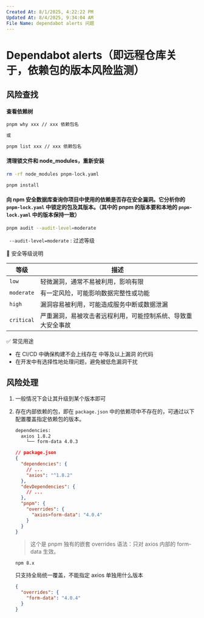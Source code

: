 ```yaml
---
Created At: 8/1/2025, 4:22:22 PM
Updated At: 8/4/2025, 9:34:04 AM
File Name: dependabot alerts 问题
---
```


# Dependabot alerts（即远程仓库关于，依赖包的版本风险监测）

## 风险查找

#### 查看依赖树

  ```bash
  pnpm why xxx // xxx 依赖包名

  或

  pnpm list xxx // xxx 依赖包名
  ```

#### 清理锁文件和 node_modules，重新安装

  ```bash
  rm -rf node_modules pnpm-lock.yaml

  pnpm install
  ```

####  向 npm 安全数据库查询你项目中使用的依赖是否存在安全漏洞。它分析你的 `pnpm-lock.yaml` 中锁定的包及其版本。（其中的 pnpm 的版本要和本地的 `pnpm-lock.yaml` 中的版本保持一致）

  ```bash
  pnpm audit --audit-level=moderate
  ```

 ` --audit-level=moderate` : 过滤等级

🔐 安全等级说明

| 等级       | 描述                             |
| ---------- | ------------------------------ |
| `low`      | 轻微漏洞，通常不易被利用，影响有限              |
| `moderate` | 有一定风险，可能影响数据完整性或功能             |
| `high`     | 漏洞容易被利用，可能造成服务中断或数据泄漏          |
| `critical` | 严重漏洞，易被攻击者远程利用，可能控制系统、导致重大安全事故 |

✅ 常见用途

- 在 CI/CD 中确保构建不会上线存在 中等及以上漏洞 的代码
- 在开发中有选择性地处理问题，避免被低危漏洞干扰

## 风险处理

1. 一般情况下会让其升级到某个版本即可

2. 存在内部依赖的包，即在 `package.json` 中的依赖项中不存在的，可通过以下配置覆盖指定依赖包的版本。

    ```bash
    dependencies:
      axios 1.8.2
        └── form-data 4.0.3
    ```

   ```json
   // package.json
   {
     "dependencies": {
       // ...
       "axios": "^1.8.2"
     },
     "devDependencies": {
       // ...
     },
     "pnpm": {
       "overrides": {
         "axios>form-data": "4.0.4"
       }
     }
   }
   ```

    > 这个是 pnpm 独有的嵌套 overrides 语法：只对 axios 内部的 form-data 生效。

    `npm 8.x`

    只支持全局统一覆盖，不能指定 axios 单独用什么版本
      ```json
     {
        "overrides": {
          "form-data": "4.0.4"
        }
     }
      ```
